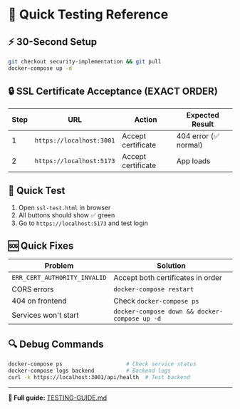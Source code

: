 # 🚀 Quick Testing Reference

## ⚡ 30-Second Setup

```bash
git checkout security-implementation && git pull
docker-compose up -d
```

## 🔒 SSL Certificate Acceptance (EXACT ORDER)

| Step | URL | Action | Expected Result |
|------|-----|--------|-----------------|
| 1 | `https://localhost:3001` | Accept certificate | 404 error (✅ normal) |
| 2 | `https://localhost:5173` | Accept certificate | App loads |

## 🧪 Quick Test

1. Open `ssl-test.html` in browser
2. All buttons should show ✅ green
3. Go to `https://localhost:5173` and test login

## 🆘 Quick Fixes

| Problem | Solution |
|---------|----------|
| `ERR_CERT_AUTHORITY_INVALID` | Accept both certificates in order |
| CORS errors | `docker-compose restart` |
| 404 on frontend | Check `docker-compose ps` |
| Services won't start | `docker-compose down && docker-compose up -d` |

## 🔍 Debug Commands

```bash
docker-compose ps                    # Check service status
docker-compose logs backend          # Backend logs
curl -k https://localhost:3001/api/health  # Test backend
```

---
**📖 Full guide:** [TESTING-GUIDE.md](./TESTING-GUIDE.md)
